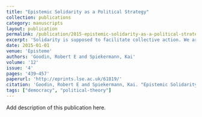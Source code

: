 ```yaml
---
title: "Epistemic Solidarity as a Political Strategy"
collection: publications
category: manuscripts
layout: publication
permalink: /publication/2015-epistemic-solidarity-as-a-political-strategy
excerpt: 'Solidarity is supposed to facilitate collective action. We argue that it can also help overcome false consciousness. Groups practice epistemic solidarity if they pool information about what is in their true interest and how to vote accordingly. The more numerous Masses can in this way overcome the Elites, but only if they are minimally confident with whom they share the same interests.'
date: 2015-01-01
venue: 'Episteme'
authors: 'Goodin, Robert E and Spiekermann, Kai'
volume: '12'
issue: '4'
pages: '439–457'
paperurl: 'http://eprints.lse.ac.uk/61819/'
citation: 'Goodin, Robert E and Spiekermann, Kai. "Epistemic Solidarity as a Political Strategy." <em>Episteme</em> 12, no. 4 (2015): 439–457.'
tags: ["democracy", "political-theory"]
---
```


Add description of this publication here.